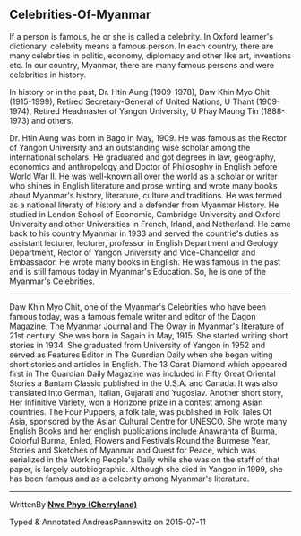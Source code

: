 ## Celebrities-Of-Myanmar

If a person is famous, he or she is called a celebrity. In Oxford learner's dictionary, celebrity means a famous person. In each country, there are many celebrities in politic, economy, diplomacy and other like art, inventions etc. In our country, Myanmar, there are many famous persons and were celebrities in history.

In history or in the past, Dr. Htin Aung (1909-1978), Daw Khin Myo Chit (1915-1999), Retired Secretary-General of United Nations, U Thant (1909-1974), Retired Headmaster of Yangon University, U Phay Maung Tin (1888-1973) and others.

Dr. Htin Aung was born in Bago in May, 1909. He was famous as the Rector of Yangon University and an outstanding wise scholar among the international scholars. He graduated and got degrees in law, geography, economics and anthropology and Doctor of Philosophy in English before World War II. He was well-known all over the world as a scholar or writer who shines in English literature and prose writing and wrote many books about Myanmar's history, literature, culture and traditions. He was termed as a national literaty of history and a defender from Myanmar History. He studied in London School of Economic, Cambridge University and Oxford University and other Universities in French, Irland, and Netherland. He came back to his country Myanmar in 1933 and served the countrie's duties as assistant lecturer, lecturer, professor in English Department and Geology Department, Rector of Yangon University and Vice-Chancellor and Embassador. He wrote many books in English. He was famous in the past and is still famous today in Myanmar's Education. So, he is one of the Myanmar's Celebrities.

----
Daw Khin Myo Chit, one of the Myanmar's Celebrities who have been famous today, was a famous female writer and editor of the Dagon Magazine, The Myanmar Journal and The Oway in Myanmar's literature of 21st century. She was born in Sagain in May, 1915. She started writing short stories in 1934. She graduated from University of Yangon in 1952 and served as Features Editor in The Guardian Daily when she began witing short stories and articles in English. The 13 Carat Diamond which appeared first in The Guardian Daily Magazine was included in Fifty Great Oriental Stories a Bantam Classic published in the U.S.A. and Canada. It was also translated into German, Italian, Gujarati and Yugoslav. Another short story, Her Infinitive Variety, won a Horizone prize in a contest among Asian countries. The Four Puppers, a folk tale, was published in Folk Tales Of Asia, sponsored by the Asian Cultural Centre for UNESCO. She wrote many English Books and her english publications include Anawrahta of Burma, Colorful Burma, Enled, Flowers and Festivals Round the Burmese Year, Stories and Sketches of Myanmar and Quest for Peace, which was serialized in the Working People's Daily while she was on the staff of that paper, is largely autobiographic. Although she died in Yangon in 1999, she has been famous and as a celebrity among Myanmar's literature.

----
WrittenBy **[Nwe Phyo (Cherryland)](AUTHOR.md)**

Typed & Annotated AndreasPannewitz on 2015-07-11